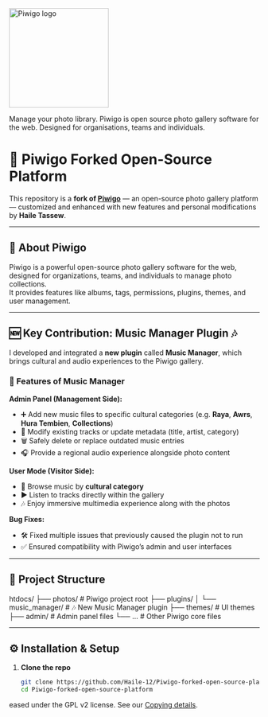 <img src="https://piwigo.org/plugins/piwigo-piwigodotorg/images/piwigo.org.svg" width="200" alt="Piwigo logo">

Manage your photo library. Piwigo is open source photo gallery software for the web. Designed for organisations, teams and individuals.

# 📸 Piwigo Forked Open-Source Platform

This repository is a **fork of [Piwigo](https://piwigo.org/)** — an open-source photo gallery platform — customized and enhanced with new features and personal modifications by **Haile Tassew**.

---

## 🚀 About Piwigo
Piwigo is a powerful open-source photo gallery software for the web, designed for organizations, teams, and individuals to manage photo collections.  
It provides features like albums, tags, permissions, plugins, themes, and user management.

---

## 🆕 Key Contribution: Music Manager Plugin 🎶

I developed and integrated a **new plugin** called **Music Manager**, which brings cultural and audio experiences to the Piwigo gallery.

### 🌟 Features of Music Manager
**Admin Panel (Management Side):**
- ➕ Add new music files to specific cultural categories (e.g. **Raya**, **Awrs**, **Hura Tembien**, **Collections**)  
- 📝 Modify existing tracks or update metadata (title, artist, category)  
- 🗑️ Safely delete or replace outdated music entries  
- 🎧 Provide a regional audio experience alongside photo content  

**User Mode (Visitor Side):**
- 📂 Browse music by **cultural category**  
- ▶️ Listen to tracks directly within the gallery  
- 🎶 Enjoy immersive multimedia experience along with the photos  

**Bug Fixes:**
- 🛠️ Fixed multiple issues that previously caused the plugin not to run  
- ✅ Ensured compatibility with Piwigo’s admin and user interfaces  

---

## 📂 Project Structure
htdocs/
├── photos/ # Piwigo project root
├── plugins/
│ └── music_manager/ # 🎶 New Music Manager plugin
├── themes/ # UI themes
├── admin/ # Admin panel files
└── ... # Other Piwigo core files

---

## ⚙️ Installation & Setup

1. **Clone the repo**
   ```bash
   git clone https://github.com/Haile-12/Piwigo-forked-open-source-platform.git
   cd Piwigo-forked-open-source-platform

eased under the GPL v2 license. See our [Copying details](https://github.com/Piwigo/Piwigo/blob/master/COPYING.txt).
